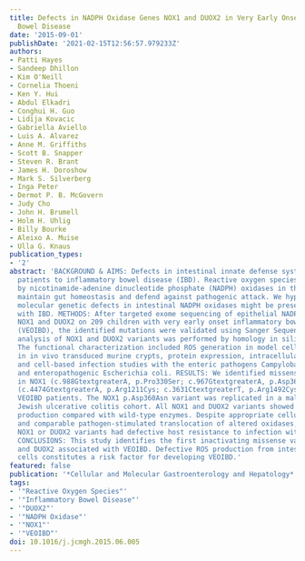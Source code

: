 ```yaml
---
title: Defects in NADPH Oxidase Genes NOX1 and DUOX2 in Very Early Onset Inflammatory
  Bowel Disease
date: '2015-09-01'
publishDate: '2021-02-15T12:56:57.979233Z'
authors:
- Patti Hayes
- Sandeep Dhillon
- Kim O'Neill
- Cornelia Thoeni
- Ken Y. Hui
- Abdul Elkadri
- Conghui H. Guo
- Lidija Kovacic
- Gabriella Aviello
- Luis A. Alvarez
- Anne M. Griffiths
- Scott B. Snapper
- Steven R. Brant
- James H. Doroshow
- Mark S. Silverberg
- Inga Peter
- Dermot P. B. McGovern
- Judy Cho
- John H. Brumell
- Holm H. Uhlig
- Billy Bourke
- Aleixo A. Muise
- Ulla G. Knaus
publication_types:
- '2'
abstract: 'BACKGROUND & AIMS: Defects in intestinal innate defense systems predispose
  patients to inflammatory bowel disease (IBD). Reactive oxygen species (ROS) generated
  by nicotinamide-adenine dinucleotide phosphate (NADPH) oxidases in the mucosal barrier
  maintain gut homeostasis and defend against pathogenic attack. We hypothesized that
  molecular genetic defects in intestinal NADPH oxidases might be present in children
  with IBD. METHODS: After targeted exome sequencing of epithelial NADPH oxidases
  NOX1 and DUOX2 on 209 children with very early onset inflammatory bowel disease
  (VEOIBD), the identified mutations were validated using Sanger Sequencing. A structural
  analysis of NOX1 and DUOX2 variants was performed by homology in silico modeling.
  The functional characterization included ROS generation in model cell lines and
  in in vivo transduced murine crypts, protein expression, intracellular localization,
  and cell-based infection studies with the enteric pathogens Campylobacter jejuni
  and enteropathogenic Escherichia coli. RESULTS: We identified missense mutations
  in NOX1 (c.988GtextgreaterA, p.Pro330Ser; c.967GtextgreaterA, p.Asp360Asn) and DUOX2
  (c.4474GtextgreaterA, p.Arg1211Cys; c.3631CtextgreaterT, p.Arg1492Cys) in 5 of 209
  VEOIBD patients. The NOX1 p.Asp360Asn variant was replicated in a male Ashkenazi
  Jewish ulcerative colitis cohort. All NOX1 and DUOX2 variants showed reduced ROS
  production compared with wild-type enzymes. Despite appropriate cellular localization
  and comparable pathogen-stimulated translocation of altered oxidases, cells harboring
  NOX1 or DUOX2 variants had defective host resistance to infection with C. jejuni.
  CONCLUSIONS: This study identifies the first inactivating missense variants in NOX1
  and DUOX2 associated with VEOIBD. Defective ROS production from intestinal epithelial
  cells constitutes a risk factor for developing VEOIBD.'
featured: false
publication: '*Cellular and Molecular Gastroenterology and Hepatology*'
tags:
- '"Reactive Oxygen Species"'
- '"Inflammatory Bowel Disease"'
- '"DUOX2"'
- '"NADPH Oxidase"'
- '"NOX1"'
- '"VEOIBD"'
doi: 10.1016/j.jcmgh.2015.06.005
---
```


